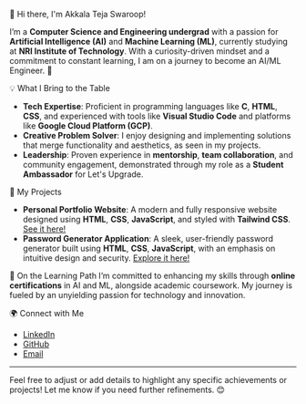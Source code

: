 👋 Hi there, I'm Akkala Teja Swaroop!

I’m a **Computer Science and Engineering undergrad** with a passion for **Artificial Intelligence (AI)** and **Machine Learning (ML)**, currently studying at **NRI Institute of Technology**. With a curiosity-driven mindset and a commitment to constant learning, I am on a journey to become an AI/ML Engineer. 🚀

 💡 What I Bring to the Table
- **Tech Expertise**: Proficient in programming languages like **C**, **HTML**, **CSS**, and experienced with tools like **Visual Studio Code** and platforms like **Google Cloud Platform (GCP)**.
- **Creative Problem Solver**: I enjoy designing and implementing solutions that merge functionality and aesthetics, as seen in my projects.
- **Leadership**: Proven experience in **mentorship**, **team collaboration**, and community engagement, demonstrated through my role as a **Student Ambassador** for Let's Upgrade.

 🔧 My Projects
- **Personal Portfolio Website**: A modern and fully responsive website designed using **HTML**, **CSS**, **JavaScript**, and styled with **Tailwind CSS**. [See it here!](https://akkalatejaswaroop.github.io/portifolio/)
- **Password Generator Application**: A sleek, user-friendly password generator built using **HTML**, **CSS**, **JavaScript**, with an emphasis on intuitive design and security. [Explore it here!](https://akkalatejaswaroop.github.io/passwordgenerator/) 

🌱 On the Learning Path
I’m committed to enhancing my skills through **online certifications** in AI and ML, alongside academic coursework. My journey is fueled by an unyielding passion for technology and innovation.

🌍 Connect with Me
- [LinkedIn](https://linkedin.com/in/akkalatejaswaroop)
- [GitHub](https://github.com/akkalatejaswaroop)
- [Email](mailto:tejaswaroopakkala@gmail.com)

---

Feel free to adjust or add details to highlight any specific achievements or projects! Let me know if you need further refinements. 😊
